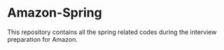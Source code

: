 # Amazon-Spring
This repository contains all the spring related codes during the interview preparation for Amazon.
